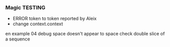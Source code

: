 
### Magic TESTING
- ERROR token to token reported by Aleix
- change context.context  

en example 04 debug space doesn't appear to space
check double slice of a sequence